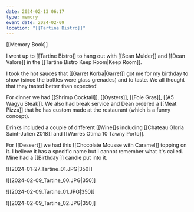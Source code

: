 ```yaml
---
date: 2024-02-13 06:17
type: memory
event date: 2024-02-09
location: "[[Tartine Bistro]]"
---
```


[[Memory Book]]

I went up to [[Tartine Bistro]] to hang out with [[Sean Mulder]] and [[Dean Valore]] in the [[Tartine Bistro Keep Room|Keep Room]]. 

I took the hot sauces that [[Garret Korba|Garret]] got me for my birthday to show (since the bottles were glass grenades) and to taste. We all thought that they tasted better than expected! 

For dinner we had [[Shrimp Cocktail]], [[Oysters]], [[Foie Gras]], [[A5 Wagyu Steak]]. We also had break service and Dean ordered a [[Meat Pizza]] that he has custom made at the restaurant (which is a funny concept). 

Drinks included a couple of different [[Wine]]s including [[Chateau Gloria Saint-Julien 2018]] and [[Warres Otima 10 Tawny Porto]]. 

For [[Dessert]] we had this [[Chocolate Mousse with Caramel]] topping on it. I believe it has a specific name but I cannot remember what it's called. Mine had a [[Birthday ]] candle put into it. 

![[2024-01-27_Tartine_01.JPG|350]]

![[2024-02-09_Tartine_00.JPG|350]]

![[2024-02-09_Tartine_01.JPG|350]]

![[2024-02-09_Tartine_02.JPG|350]]
